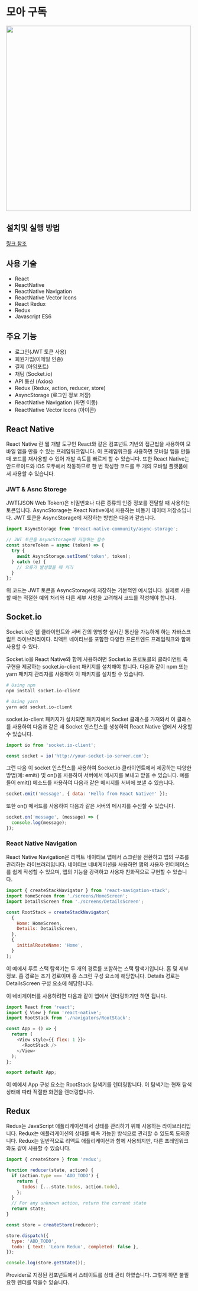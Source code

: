 # 모아 구독

<img style="width: 500px;" src="https://i.ibb.co/dcG77Rt/Screenshot-20221107-224432-submarkettest.jpg" />

## 설치및 실행 방법

<a href="https://github.com/nabacamp-side/side1-fe2/wiki/ReactNative-Expo-%EC%84%A4%EC%B9%98%EB%B0%8F-%EC%8B%A4%ED%96%89-%EB%B0%A9%EB%B2%95">링크 참조</a>

## 사용 기술

- React
- ReactNative
- ReactNative Navigation
- ReactNative Vector Icons
- React Redux
- Redux
- Javascript ES6

## 주요 기능

- 로그인(JWT 토큰 사용)
- 회원가입(이메일 인증)
- 결제 (아임포트)
- 채팅 (Socket.io)
- API 통신 (Axios)
- Redux (Redux, action, reducer, store)
- AsyncStorage (로그인 정보 저장)
- ReactNative Navigation (화면 이동)
- ReactNative Vector Icons (아이콘)

## React Native

React Native 란 웹 개발 도구인 React와 같은 컴포넌트 기반의 접근법을 사용하여 모바일 앱을 만들 수 있는 프레임워크입니다. 이 프레임워크를 사용하면 모바일 앱을 만들 때 코드를 재사용할 수 있어 개발 속도를 빠르게 할 수 있습니다. 또한 React Native는 안드로이드와 iOS 모두에서 작동하므로 한 번 작성한 코드를 두 개의 모바일 플랫폼에서 사용할 수 있습니다.

### JWT & Asnc Storege

JWT(JSON Web Token)은 비밀번호나 다른 종류의 인증 정보를 전달할 때 사용하는 토큰입니다. AsyncStorage는 React Native에서 사용하는 비동기 데이터 저장소입니다. JWT 토큰을 AsyncStorage에 저장하는 방법은 다음과 같습니다.

```Javascript
import AsyncStorage from '@react-native-community/async-storage';

// JWT 토큰을 AsyncStorage에 저장하는 함수
const storeToken = async (token) => {
  try {
    await AsyncStorage.setItem('token', token);
  } catch (e) {
    // 오류가 발생했을 때 처리
  }
};
```
위 코드는 JWT 토큰을 AsyncStorage에 저장하는 기본적인 예시입니다. 실제로 사용할 때는 적절한 예외 처리와 다른 세부 사항을 고려해서 코드를 작성해야 합니다.


## Socket.io

Socket.io은 웹 클라이언트와 서버 간의 양방향 실시간 통신을 가능하게 하는 자바스크립트 라이브러리이다. 리액트 네이티브를 포함한 다양한 프론트엔드 프레임워크와 함께 사용할 수 있다.

Socket.io을 React Native와 함께 사용하려면 Socket.io 프로토콜의 클라이언트 측 구현을 제공하는 socket.io-client 패키지를 설치해야 합니다. 다음과 같이 npm 또는 yarn 패키지 관리자를 사용하여 이 패키지를 설치할 수 있습니다.

```bash
# Using npm
npm install socket.io-client

# Using yarn
yarn add socket.io-client
```

socket.io-client 패키지가 설치되면 패키지에서 Socket 클래스를 가져와서 이 클래스를 사용하여 다음과 같은 새 Socket 인스턴스를 생성하여 React Native 앱에서 사용할 수 있습니다.

```javascript
import io from 'socket.io-client';

const socket = io('http://your-socket-io-server.com');
```

그런 다음 이 socket 인스턴스를 사용하여 Socket.io 클라이언트에서 제공하는 다양한 방법(예: emit() 및 on()을 사용하여 서버에서 메시지를 보내고 받을 수 있습니다. 예를 들어 emit() 메소드를 사용하여 다음과 같은 메시지를 서버에 보낼 수 있습니다.

```javascript
socket.emit('message', { data: 'Hello from React Native!' });
```

또한 on() 메서드를 사용하여 다음과 같은 서버의 메시지를 수신할 수 있습니다.

```javascript
socket.on('message', (message) => {
  console.log(message);
});
```

### React Native Navigation

React Native Navigation은 리액트 네이티브 앱에서 스크린을 전환하고 앱의 구조를 관리하는 라이브러리입니다. 네이티브 네비게이션을 사용하면 앱의 사용자 인터페이스를 쉽게 작성할 수 있으며, 앱의 기능을 강력하고 사용자 친화적으로 구현할 수 있습니다.

```javascript
import { createStackNavigator } from 'react-navigation-stack';
import HomeScreen from './screens/HomeScreen';
import DetailsScreen from './screens/DetailsScreen';

const RootStack = createStackNavigator(
  {
    Home: HomeScreen,
    Details: DetailsScreen,
  },
  {
    initialRouteName: 'Home',
  }
);
```

이 예에서 루트 스택 탐색기는 두 개의 경로를 포함하는 스택 탐색기입니다. 홈 및 세부 정보. 홈 경로는 초기 경로이며 홈 스크린 구성 요소에 해당합니다. Details 경로는 DetailsScreen 구성 요소에 해당합니다.

이 네비게이터를 사용하려면 다음과 같이 앱에서 렌더링하기만 하면 됩니다.

```javascript
import React from 'react';
import { View } from 'react-native';
import RootStack from './navigators/RootStack';

const App = () => {
  return (
    <View style={{ flex: 1 }}>
      <RootStack />
    </View>
  );
};

export default App;

```

이 예에서 App 구성 요소는 RootStack 탐색기를 렌더링합니다. 이 탐색기는 현재 탐색 상태에 따라 적절한 화면을 렌더링합니다.

## Redux

Redux는 JavaScript 애플리케이션에서 상태를 관리하기 위해 사용하는 라이브러리입니다. Redux는 애플리케이션의 상태를 예측 가능한 방식으로 관리할 수 있도록 도와줍니다. Redux는 일반적으로 리액트 애플리케이션과 함께 사용되지만, 다른 프레임워크와도 같이 사용할 수 있습니다.

```javascript
import { createStore } from 'redux';

function reducer(state, action) {
  if (action.type === 'ADD_TODO') {
    return {
      todos: [...state.todos, action.todo],
    };
  }
  // For any unknown action, return the current state
  return state;
}

const store = createStore(reducer);

store.dispatch({
  type: 'ADD_TODO',
  todo: { text: 'Learn Redux', completed: false },
});

console.log(store.getState());
```

Provider로 지정된 컴포넌트에서 스테이트를 상태 관리 하였습니다.
그렇게 하면 불필요한 렌더를 막을수 있습니다.
